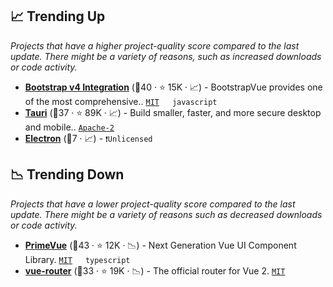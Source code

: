 ## 📈 Trending Up

_Projects that have a higher project-quality score compared to the last update. There might be a variety of reasons, such as increased downloads or code activity._

- <b><a href="https://github.com/bootstrap-vue/bootstrap-vue">Bootstrap v4 Integration</a></b> (🥈40 ·  ⭐ 15K · 📈) - BootstrapVue provides one of the most comprehensive.. <code><a href="http://bit.ly/34MBwT8">MIT</a></code> <code><img src="https://img.shields.io/badge/Vue-2-green.svg" style="display:inline;" width="13" height="13"></code> <code>javascript</code>
- <b><a href="https://github.com/tauri-apps/tauri">Tauri</a></b> (🥇37 ·  ⭐ 89K · 📈) - Build smaller, faster, and more secure desktop and mobile.. <code><a href="http://bit.ly/3nYMfla">Apache-2</a></code>
- <b><a href="{}">Electron</a></b> (🥉7 · 📈) -  <code>❗Unlicensed</code>

## 📉 Trending Down

_Projects that have a lower project-quality score compared to the last update. There might be a variety of reasons such as decreased downloads or code activity._

- <b><a href="https://github.com/primefaces/primevue">PrimeVue</a></b> (🥇43 ·  ⭐ 12K · 📉) - Next Generation Vue UI Component Library. <code><a href="http://bit.ly/34MBwT8">MIT</a></code> <code><img src="https://img.shields.io/badge/Vue-3-green.svg" style="display:inline;" width="13" height="13"></code> <code>typescript</code>
- <b><a href="https://github.com/vuejs/vue-router">vue-router</a></b> (🥉33 ·  ⭐ 19K · 📉) - The official router for Vue 2. <code><a href="http://bit.ly/34MBwT8">MIT</a></code> <code><img src="https://img.shields.io/badge/Vue-2-green.svg" style="display:inline;" width="13" height="13"></code>

